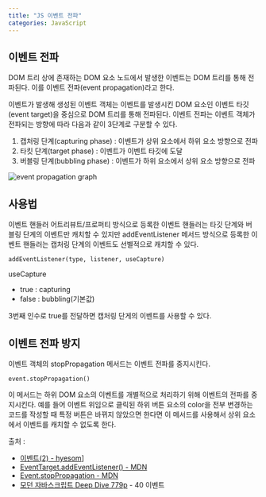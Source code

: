 ```yaml
---
title: "JS 이벤트 전파"
categories: JavaScript
---
```


## 이벤트 전파

DOM 트리 상에 존재하는 DOM 요소 노드에서 발생한 이벤트는 DOM 트리를 통해 전파된다. 이를 이벤트 전파(event propagation)라고 한다.

이벤트가 발생해 생성된 이벤트 객체는 이벤트를 발생시킨 DOM 요소인 이벤트 타깃(event target)을 중심으로 DOM 트리를 통해 전파된다. 이벤트 전파는 이벤트 객체가 전파되는 방향에 따라 다음과 같이 3단계로 구분할 수 있다.

1. 캡처링 단계(capturing phase) : 이벤트가 상위 요소에서 하위 요소 방향으로 전파
2. 타킷 단계(target phase) : 이벤트가 이벤트 타깃에 도달
3. 버블링 단계(bubbling phase) : 이벤트가 하위 요소에서 상위 요소 방향으로 전파

![event propagation graph](https://velog.velcdn.com/images/hyesom/post/f7d8efe5-60f0-40d7-8476-7ea2373b5ce9/image.png)

## 사용법

이벤트 핸들러 어트리뷰트/프로퍼티 방식으로 등록한 이벤트 핸들러는 타깃 단계와 버블링 단계의 이벤트만 캐치할 수 있지만 addEventListener 메서드 방식으로 등록한 이벤트 핸들러는 캡처링 단계의 이벤트도 선별적으로 캐치할 수 있다.

`addEventListener(type, listener, useCapture)`

useCapture

- true : capturing
- false : bubbling(기본값)

3번째 인수로 true를 전달하면 캡처링 단게의 이벤트를 사용할 수 있다.

## 이벤트 전파 방지

이벤트 객체의 stopPropagation 메서드는 이벤트 전파를 중지시킨다.

`event.stopPropagation()`

이 메서드는 하위 DOM 요소의 이벤트를 개별적으로 처리하기 위해 이벤트의 전파를 중지시킨다. 예를 들어 이벤트 위임으로 클릭된 하위 버튼 요소의 color을 전부 변경하는 코드를 작성할 때 특정 버튼은 바뀌지 않았으면 한다면 이 메서드를 사용해서 상위 요소에서 이벤트를 캐치할 수 없도록 한다.

출처 :

- [이벤트(2) - hyesom](https://velog.io/@hyesom/Deep-Dive-40.-%EC%9D%B4%EB%B2%A4%ED%8A%B82)]
- [EventTarget.addEventListener() - MDN](https://developer.mozilla.org/en-US/docs/Web/API/EventTarget/addEventListener)
- [Event.stopPropagation - MDN](https://developer.mozilla.org/en-US/docs/Web/API/Event/stopPropagation)
- [모던 자바스크립트 Deep Dive 779p](http://www.yes24.com/Product/Goods/92742567) - 40 이벤트
